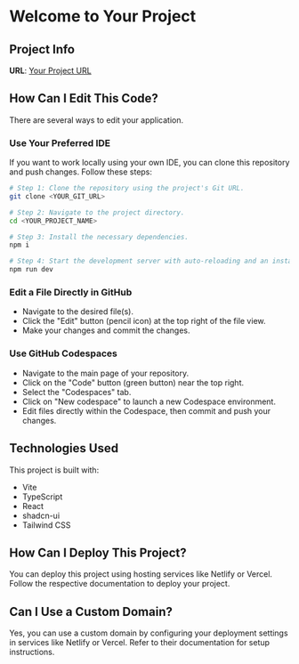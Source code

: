 # Welcome to Your Project

## Project Info

**URL**: [Your Project URL](https://example.com)

## How Can I Edit This Code?

There are several ways to edit your application.

### Use Your Preferred IDE

If you want to work locally using your own IDE, you can clone this repository and push changes. Follow these steps:

```sh
# Step 1: Clone the repository using the project's Git URL.
git clone <YOUR_GIT_URL>

# Step 2: Navigate to the project directory.
cd <YOUR_PROJECT_NAME>

# Step 3: Install the necessary dependencies.
npm i

# Step 4: Start the development server with auto-reloading and an instant preview.
npm run dev
```

### Edit a File Directly in GitHub

- Navigate to the desired file(s).
- Click the "Edit" button (pencil icon) at the top right of the file view.
- Make your changes and commit the changes.

### Use GitHub Codespaces

- Navigate to the main page of your repository.
- Click on the "Code" button (green button) near the top right.
- Select the "Codespaces" tab.
- Click on "New codespace" to launch a new Codespace environment.
- Edit files directly within the Codespace, then commit and push your changes.

## Technologies Used

This project is built with:

- Vite
- TypeScript
- React
- shadcn-ui
- Tailwind CSS

## How Can I Deploy This Project?

You can deploy this project using hosting services like Netlify or Vercel. Follow the respective documentation to deploy your project.

## Can I Use a Custom Domain?

Yes, you can use a custom domain by configuring your deployment settings in services like Netlify or Vercel. Refer to their documentation for setup instructions.
